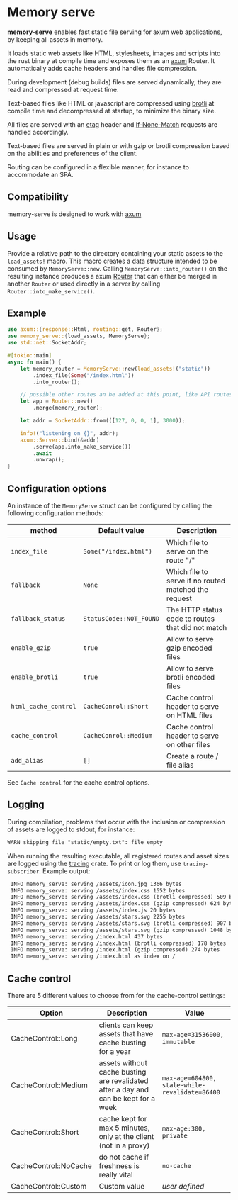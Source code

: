 # Memory serve

**memory-serve** enables fast static file serving for axum web applications,
by keeping all assets in memory.

It loads static web assets like HTML, stylesheets, images and
scripts into the rust binary at compile time and exposes them as an
[axum](https://github.com/tokio-rs/axum) Router. It automatically adds cache
headers and handles file compression.

During development (debug builds) files are served dynamically,
they are read and compressed at request time.

Text-based files like HTML or javascript
are compressed using [brotli](https://en.wikipedia.org/wiki/Brotli)
at compile time and decompressed at startup, to minimize the binary size.

All files are served with an
[etag](https://developer.mozilla.org/en-US/docs/Web/HTTP/Headers/ETag)
header and
[If-None-Match](https://developer.mozilla.org/en-US/docs/Web/HTTP/Headers/If-None-Match)
requests are handled accordingly.

Text-based files are served in plain or with gzip or brotli compression
based on the abilities and preferences of the client.

Routing can be configured in a flexible manner, for instance to accommodate
an SPA.

## Compatibility

memory-serve is designed to work with [axum](https://github.com/tokio-rs/axum)

## Usage

Provide a relative path to the directory containing your static assets
to the `load_assets!` macro. This macro creates a data structure intended to
be consumed by `MemoryServe::new`. Calling `MemoryServe::into_router()` on
the resulting instance produces a axum
[Router](https://docs.rs/axum/latest/axum/routing/struct.Router.html) that
can either be merged in another `Router` or used directly in a server by
calling `Router::into_make_service()`.

## Example

```rust
use axum::{response::Html, routing::get, Router};
use memory_serve::{load_assets, MemoryServe};
use std::net::SocketAddr;

#[tokio::main]
async fn main() {
    let memory_router = MemoryServe::new(load_assets!("static"))
        .index_file(Some("/index.html"))
        .into_router();

    // possible other routes an be added at this point, like API routes
    let app = Router::new()
        .merge(memory_router);

    let addr = SocketAddr::from(([127, 0, 0, 1], 3000));

    info!("listening on {}", addr);
    axum::Server::bind(&addr)
        .serve(app.into_make_service())
        .await
        .unwrap();
}
```

## Configuration options

An instance of the `MemoryServe` struct can be configured by calling
the following configuration methods:

| method               | Default value           | Description                                           |
|----------------------|-------------------------|-------------------------------------------------------|
| `index_file`         | `Some("/index.html")`   | Which file to serve on the route "/"                  |
| `fallback`           | `None`                  | Which file to serve if no routed matched the request  |
| `fallback_status`    | `StatusCode::NOT_FOUND` | The HTTP status code to routes that did not match     |
| `enable_gzip`        | `true`                  | Allow to serve gzip encoded files                     |
| `enable_brotli`      | `true`                  | Allow to serve brotli encoded files                   |
| `html_cache_control` | `CacheConrol::Short`    | Cache control header to serve on HTML files           |
| `cache_control`      | `CacheConrol::Medium`   | Cache control header to serve on other files          |
| `add_alias`          | `[]`                    | Create a route / file alias                           |

See `Cache control` for the cache control options.

## Logging

During compilation, problems that occur with the inclusion or compression
of assets are logged to stdout, for instance:

```txt
WARN skipping file "static/empty.txt": file empty
```

When running the resulting executable, all registered routes and asset
sizes are logged using the [tracing](https://github.com/tokio-rs/tracing)
crate. To print or log them, use `tracing-subscriber`.
Example output:

```txt
 INFO memory_serve: serving /assets/icon.jpg 1366 bytes
 INFO memory_serve: serving /assets/index.css 1552 bytes
 INFO memory_serve: serving /assets/index.css (brotli compressed) 509 bytes
 INFO memory_serve: serving /assets/index.css (gzip compressed) 624 bytes
 INFO memory_serve: serving /assets/index.js 20 bytes
 INFO memory_serve: serving /assets/stars.svg 2255 bytes
 INFO memory_serve: serving /assets/stars.svg (brotli compressed) 907 bytes
 INFO memory_serve: serving /assets/stars.svg (gzip compressed) 1048 bytes
 INFO memory_serve: serving /index.html 437 bytes
 INFO memory_serve: serving /index.html (brotli compressed) 178 bytes
 INFO memory_serve: serving /index.html (gzip compressed) 274 bytes
 INFO memory_serve: serving /index.html as index on /
```

## Cache control

There are 5 different values to choose from for the cache-control settings:

| Option                | Description                                                                                | Value                                          |
|-----------------------|--------------------------------------------------------------------------------------------|------------------------------------------------|
| CacheControl::Long    | clients can keep assets that have cache busting for a year                                 | `max-age=31536000, immutable`                  |
| CacheControl::Medium  | assets without cache busting are revalidated after a day and can be kept for a week        | `max-age=604800, stale-while-revalidate=86400` |
| CacheControl::Short   | cache kept for max 5 minutes, only at the client (not in a proxy)                          | `max-age:300, private`                         |
| CacheControl::NoCache | do not cache if freshness is really vital                                                  | `no-cache`                                     |
| CacheControl::Custom  | Custom value                                                                               | *user defined*                                 |
